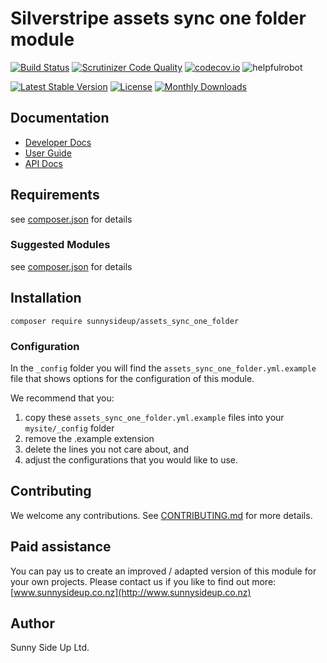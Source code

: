 # Silverstripe assets sync one folder module
[![Build Status](https://travis-ci.org/sunnysideup/silverstripe-assets_sync_one_folder.svg?branch=master)](https://travis-ci.org/sunnysideup/silverstripe-assets_sync_one_folder)
[![Scrutinizer Code Quality](https://scrutinizer-ci.com/g/sunnysideup/silverstripe-assets_sync_one_folder/badges/quality-score.png?b=master)](https://scrutinizer-ci.com/g/sunnysideup/silverstripe-assets_sync_one_folder/?branch=master)
[![codecov.io](https://codecov.io/github/sunnysideup/silverstripe-assets_sync_one_folder/coverage.svg?branch=master)](https://codecov.io/github/sunnysideup/silverstripe-assets_sync_one_folder?branch=master)
![helpfulrobot](https://helpfulrobot.io/sunnysideup/assets_sync_one_folder/badge)

[![Latest Stable Version](https://poser.pugx.org/sunnysideup/assets_sync_one_folder/version)](https://packagist.org/packages/sunnysideup/assets_sync_one_folder)
[![License](https://poser.pugx.org/sunnysideup/assets_sync_one_folder/license)](https://packagist.org/packages/sunnysideup/assets_sync_one_folder)
[![Monthly Downloads](https://poser.pugx.org/sunnysideup/assets_sync_one_folder/d/monthly)](https://packagist.org/packages/sunnysideup/assets_sync_one_folder)


## Documentation



 * [Developer Docs](docs/en/INDEX.md)
 * [User Guide](docs/en/userguide.md)
 * [API Docs](http://docs.ssmods.com/sunnysideup/assets_sync_one_folder)

## Requirements



see [composer.json](composer.json) for details

### Suggested Modules



see [composer.json](composer.json) for details


## Installation


```
composer require sunnysideup/assets_sync_one_folder
```

### Configuration



In the `_config` folder you will find the `assets_sync_one_folder.yml.example`
file that shows options for the configuration of this module.

We recommend that you:

  1. copy these `assets_sync_one_folder.yml.example` files into your
`mysite/_config` folder
  2. remove the .example extension
  3. delete the lines you not care about, and
  4. adjust the configurations that you would like to use.


## Contributing



We welcome any contributions. See [CONTRIBUTING.md](CONTRIBUTING.md) for more details.

## Paid assistance



You can pay us to create an improved / adapted version of this module for your own projects.  Please contact us if you like to find out more: [www.sunnysideup.co.nz](http://www.sunnysideup.co.nz)

## Author



Sunny Side Up Ltd.
